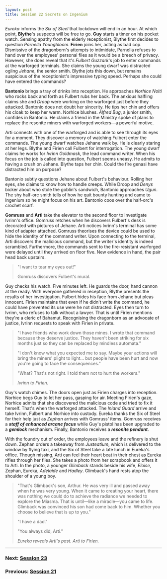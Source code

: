 ```yaml
---
layout: post
title: Session 22 Secrets on Ingenium
---
```


*Eureka* informs the *Six of Steel* that lockdown will end in an hour. At which point, **Blythe**'s suspects will be free to go. **Guy** starts a timer on his pocket watch. Sensing apathy from the elderly receptionist, Blythe first decides to question *Parnella Youngbloom*. **Firien** joins her, acting as bad cop. Dismissive of the dragonborn's attempts to intimidate, Parnella refuses to hand over the employees' personal files as it would be a breech of privacy. However, she does reveal that it's *Fulbert Guzzark*'s job to enter commands at the warforged terminals. She claims the young dwarf was distracted ogling *Jehane*, the senior smith. Blythe jots this down, but remains suspicious of the receptionist's impressive typing speed. Perhaps she could have entered the commands?

**Bantonio** brings a tray of drinks into reception. He approaches *Norhice Nolti* who rocks back and forth as Fulbert rubs her back. The anxious halfling claims she and *Droop* were working on the warforged just before they attacked. Bantonio does not doubt her sincerity. He tips her chin and offers his cloak to keep her warm. Norhice blushes. *Alfred Bug*, a junior smith, confides in Bantonio. He claims a friend in the Ministry spoke of plans to replace the resonite miners with warforged workers—a powerful motive.

Arti connects with one of the warforged and is able to see through its eyes for a moment. They discover a memory of watching Fulbert enter the commands. The young dwarf watches Jehane walk by. He is clearly staring at her legs. Blythe and Firien call Fulbert for interrogation. The young dwarf claims he works for *Ivrinn Goldmask*, the lead command writer. When his focus on the job is called into question, Fulbert seems uneasy. He admits to having a crush on Jehane. Blythe taps her chin. Could the fire genasi have distracted him on purpose?

Bantonio subtly questions Jehane about Fulbert's behaviour. Rolling her eyes, she claims to know how to handle creeps. While Droop and *Denys* bicker about who stole the goblin's sandwich, Bantonio approaches *Ugun*. The shy half-orc smith tells of how he quit bounty hunting and came to Ingenium so he might focus on his art. Bantonio coos over the half-orc's crochet scarf.

**Gomruss** and **Arti** take the elevator to the second floor to investigate Ivrinn's office. Gomruss retches when he discovers Fulbert's desk is decorated with pictures of Jehane. Arti notices Ivrinn's terminal has some kind of adapter attached. Gomruss theorises the device could be used to hide the identity of the command writer. Upon connecting to the terminal, Arti discovers the malicious command, but the writer's identity is indeed scrambled. Furthermore, the commands sent to the fire-resistant warforged were delayed until they arrived on floor five. New evidence in hand, the pair head back upstairs.

> "I want to tear my eyes out!"
>
> Gomruss discovers Fulbert's mural.

Guy checks his watch. Five minutes left. He guards the door, hand cannon at the ready. With everyone gathered in reception, Blythe presents the results of her investigation. Fulbert hides his face from Jehane but pleas innocent. Firien maintains that even if he didn't write the command, he could have prevented its use were he not distracted. Eyes then turn to Ivrinn, who refuses to talk without a lawyer. That is until Firien mentions they're a cleric of Bahamut. Recognising the dragonborn as an advocate of justice, Ivrinn requests to speak with Firien in private.

> "I have friends who work down those mines. I wrote that command because they deserve justice. They haven't been striking for six months just so they can be replaced by mindless automata."
>
> "I don't know what you expected me to say. Maybe your actions will bring the miners' plight to light... but people have been hurt and now you're going to face the consequences."
>
> "What? That's not right. I told them not to hurt the workers."
>
> *Ivrinn to Firien.*

Guy's watch chimes. The doors open just as Firien charges into reception. Norhice begs Guy to let her pass, gasping for air. Meeting Firien's gaze, Norhice admits that she discovered the malicious code and tried to fix it herself. That's when the warforged attacked. The *Inland Guard* arrive and take Ivrinn, Fulbert and Norhice into custody. Eureka thanks the Six of Steel for their help just as *Zephan* arrives with Gomruss' items. Gomruss receives a ***staff of enhanced arcane focus*** while Guy's pistol has been upgraded to a ***gemlock*** mechanism. Finally, Bantonio receives a ***resonite pendant***.

With the foundry out of order, the employees leave and the refinery is shut down. Zephan orders a takeaway from *Justeatium*, which is delivered to the window by flying taxi, and the Six of Steel take a late lunch in Eureka's office. Though missing, Arti can feel their heart beat in their chest as Eureka rifles through her files. She takes a photo from her scrapbook and offers it to Arti. In the photo, a younger *Glimback* stands beside his wife, *Eloise*, Zephan, Eureka, *Adelaide* and *Hadley*. Glimback's hand rests atop the shoulder of a young boy.

> "That's Glimback's son, Arthur. He was very ill and passed away when he was very young. When it came to creating your heart, there was nothing we could do to achieve the radiance we needed to explore the Miasma. That is until—like a miracle—you came to life. Glimback was convinced his son had come back to him. Whether you choose to believe that is up to you."
>
> "I have a dad."
>
> "You always did, Arti."
>
> *Eureka reveals Arti's past. Arti to Firien.*

---

### **Next: [Session 23](session-23)**
### **Previous: [Session 21](session-21)**
